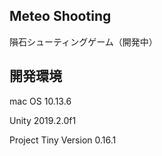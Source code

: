 ## Meteo Shooting

隕石シューティングゲーム（開発中）

## 開発環境

mac OS 10.13.6

Unity 2019.2.0f1

Project Tiny Version 0.16.1



